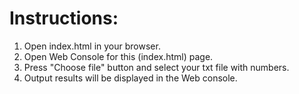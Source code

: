 # Instructions:
1) Open index.html in your browser.
2) Open Web Console for this (index.html) page.
3) Press "Choose file" button and select your txt file with numbers.
4) Output results will be displayed in the Web console.